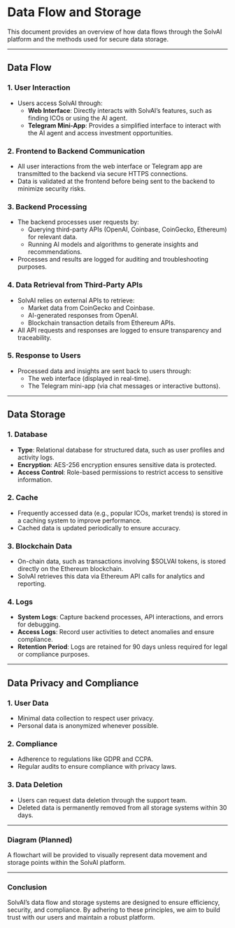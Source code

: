 # Data Flow and Storage

This document provides an overview of how data flows through the SolvAI platform and the methods used for secure data storage.

---

## Data Flow

### 1. **User Interaction**
- Users access SolvAI through:
  - **Web Interface**: Directly interacts with SolvAI’s features, such as finding ICOs or using the AI agent.
  - **Telegram Mini-App**: Provides a simplified interface to interact with the AI agent and access investment opportunities.

### 2. **Frontend to Backend Communication**
- All user interactions from the web interface or Telegram app are transmitted to the backend via secure HTTPS connections.
- Data is validated at the frontend before being sent to the backend to minimize security risks.

### 3. **Backend Processing**
- The backend processes user requests by:
  - Querying third-party APIs (OpenAI, Coinbase, CoinGecko, Ethereum) for relevant data.
  - Running AI models and algorithms to generate insights and recommendations.
- Processes and results are logged for auditing and troubleshooting purposes.

### 4. **Data Retrieval from Third-Party APIs**
- SolvAI relies on external APIs to retrieve:
  - Market data from CoinGecko and Coinbase.
  - AI-generated responses from OpenAI.
  - Blockchain transaction details from Ethereum APIs.
- All API requests and responses are logged to ensure transparency and traceability.

### 5. **Response to Users**
- Processed data and insights are sent back to users through:
  - The web interface (displayed in real-time).
  - The Telegram mini-app (via chat messages or interactive buttons).

---

## Data Storage

### 1. **Database**
- **Type**: Relational database for structured data, such as user profiles and activity logs.
- **Encryption**: AES-256 encryption ensures sensitive data is protected.
- **Access Control**: Role-based permissions to restrict access to sensitive information.

### 2. **Cache**
- Frequently accessed data (e.g., popular ICOs, market trends) is stored in a caching system to improve performance.
- Cached data is updated periodically to ensure accuracy.

### 3. **Blockchain Data**
- On-chain data, such as transactions involving $SOLVAI tokens, is stored directly on the Ethereum blockchain.
- SolvAI retrieves this data via Ethereum API calls for analytics and reporting.

### 4. **Logs**
- **System Logs**: Capture backend processes, API interactions, and errors for debugging.
- **Access Logs**: Record user activities to detect anomalies and ensure compliance.
- **Retention Period**: Logs are retained for 90 days unless required for legal or compliance purposes.

---

## Data Privacy and Compliance

### 1. **User Data**
- Minimal data collection to respect user privacy.
- Personal data is anonymized whenever possible.

### 2. **Compliance**
- Adherence to regulations like GDPR and CCPA.
- Regular audits to ensure compliance with privacy laws.

### 3. **Data Deletion**
- Users can request data deletion through the support team.
- Deleted data is permanently removed from all storage systems within 30 days.

---

### Diagram (Planned)
A flowchart will be provided to visually represent data movement and storage points within the SolvAI platform.

---

### Conclusion
SolvAI’s data flow and storage systems are designed to ensure efficiency, security, and compliance. By adhering to these principles, we aim to build trust with our users and maintain a robust platform.
